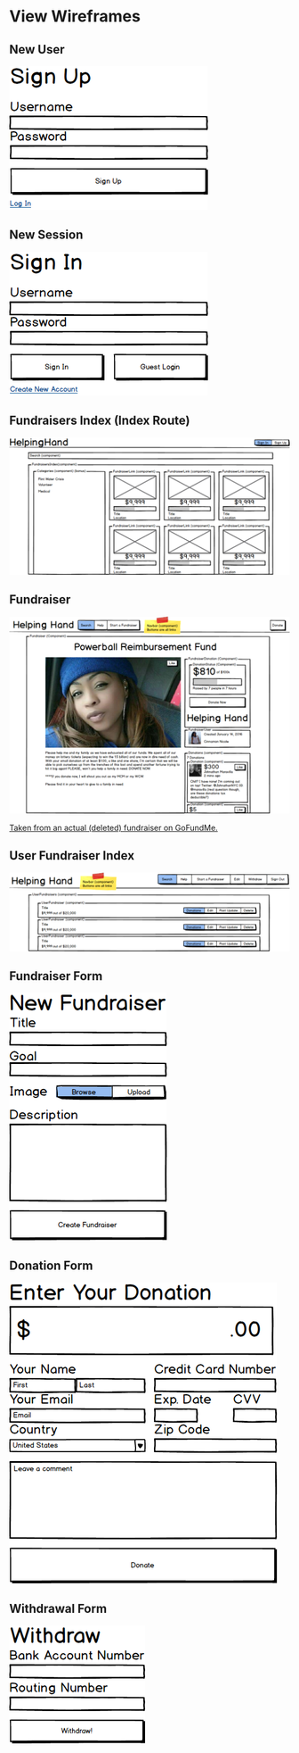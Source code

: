 # View Wireframes

## New User
![new-user]

## New Session
![new-session]

## Fundraisers Index (Index Route)
![fundraisers-index]

## Fundraiser
![fundraiser]

[Taken from an actual (deleted) fundraiser on GoFundMe.][source]

## User Fundraiser Index
![user-fundraisers-index]

## Fundraiser Form
![fundraiser-form]

## Donation Form
![donation-form]

## Withdrawal Form
![withdrawal-form]

[new-user]: ./wireframes/new_user.png
[new-session]: ./wireframes/new_session.png
[fundraisers-index]: ./wireframes/fundraisers_index.png
[fundraiser]: ./wireframes/fundraiser.png
[user-fundraisers-index]: ./wireframes/user_fundraisers_index.png
[fundraiser-form]: ./wireframes/fundraiser_form.png
[donation-form]: ./wireframes/donation_form.png
[withdrawal-form]: ./wireframes/withdrawal_form.png
[source]: http://www.huffingtonpost.com/entry/powerball-reimbursement-fund_us_569bbcafe4b0ce496424c255

